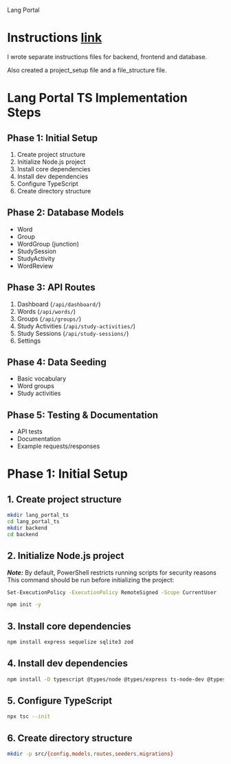 Lang Portal

# Instructions [link](../instructions)

I wrote separate instructions files for backend, frontend and database.

Also created a project_setup file and a file_structure file.

# Lang Portal TS Implementation Steps

## Phase 1: Initial Setup
1. Create project structure
2. Initialize Node.js project
3. Install core dependencies
4. Install dev dependencies
5. Configure TypeScript
6. Create directory structure

## Phase 2: Database Models
- Word
- Group
- WordGroup (junction)
- StudySession
- StudyActivity
- WordReview

## Phase 3: API Routes
1. Dashboard (`/api/dashboard/`)
2. Words (`/api/words/`)
3. Groups (`/api/groups/`)
4. Study Activities (`/api/study-activities/`)
5. Study Sessions (`/api/study-sessions/`)
6. Settings

## Phase 4: Data Seeding
- Basic vocabulary
- Word groups
- Study activities

## Phase 5: Testing & Documentation
- API tests
- Documentation
- Example requests/responses


# Phase 1: Initial Setup

## 1. Create project structure
```bash
mkdir lang_portal_ts
cd lang_portal_ts
mkdir backend
cd backend
```

## 2. Initialize Node.js project
***Note:*** By default, PowerShell restricts running scripts for security reasons
 This command should be run before initializing the project:
```bash
Set-ExecutionPolicy -ExecutionPolicy RemoteSigned -Scope CurrentUser
```
```bash
npm init -y
```

## 3. Install core dependencies
```bash
npm install express sequelize sqlite3 zod
```

## 4. Install dev dependencies
```bash
npm install -D typescript @types/node @types/express ts-node-dev @types/sequelize
```

## 5. Configure TypeScript
```bash
npx tsc --init
```

## 6. Create directory structure
```bash
mkdir -p src/{config,models,routes,seeders,migrations}
```

